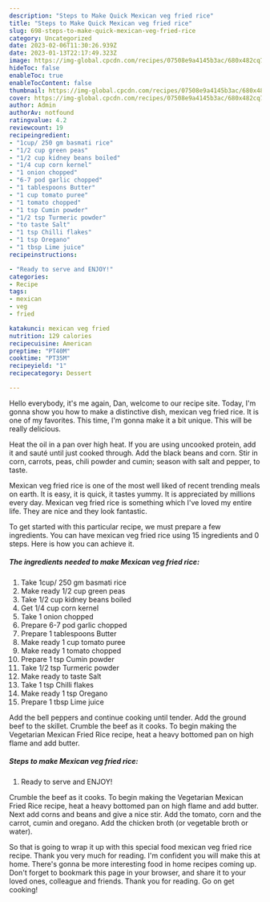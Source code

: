 ```yaml
---
description: "Steps to Make Quick Mexican veg fried rice"
title: "Steps to Make Quick Mexican veg fried rice"
slug: 698-steps-to-make-quick-mexican-veg-fried-rice
category: Uncategorized
date: 2023-02-06T11:30:26.939Z
date: 2023-01-13T22:17:49.323Z
image: https://img-global.cpcdn.com/recipes/07508e9a4145b3ac/680x482cq70/mexican-veg-fried-rice-recipe-main-photo.jpg
hideToc: false
enableToc: true
enableTocContent: false
thumbnail: https://img-global.cpcdn.com/recipes/07508e9a4145b3ac/680x482cq70/mexican-veg-fried-rice-recipe-main-photo.jpg
cover: https://img-global.cpcdn.com/recipes/07508e9a4145b3ac/680x482cq70/mexican-veg-fried-rice-recipe-main-photo.jpg
author: Admin
authorAv: notfound
ratingvalue: 4.2
reviewcount: 19
recipeingredient:
- "1cup/ 250 gm basmati rice"
- "1/2 cup green peas"
- "1/2 cup kidney beans boiled"
- "1/4 cup corn kernel"
- "1 onion chopped"
- "6-7 pod garlic chopped"
- "1 tablespoons Butter"
- "1 cup tomato puree"
- "1 tomato chopped"
- "1 tsp Cumin powder"
- "1/2 tsp Turmeric powder"
- "to taste Salt"
- "1 tsp Chilli flakes"
- "1 tsp Oregano"
- "1 tbsp Lime juice"
recipeinstructions:

- "Ready to serve and ENJOY!"
categories:
- Recipe
tags:
- mexican
- veg
- fried

katakunci: mexican veg fried 
nutrition: 129 calories
recipecuisine: American
preptime: "PT40M"
cooktime: "PT35M"
recipeyield: "1"
recipecategory: Dessert

---
```



Hello everybody, it's me again, Dan, welcome to our recipe site. Today, I'm gonna show you how to make a distinctive dish, mexican veg fried rice. It is one of my favorites. This time, I'm gonna make it a bit unique. This will be really delicious.

Heat the oil in a pan over high heat. If you are using uncooked protein, add it and sauté until just cooked through. Add the black beans and corn. Stir in corn, carrots, peas, chili powder and cumin; season with salt and pepper, to taste.

Mexican veg fried rice is one of the most well liked of recent trending meals on earth. It is easy, it is quick, it tastes yummy. It is appreciated by millions every day. Mexican veg fried rice is something which I've loved my entire life. They are nice and they look fantastic.


To get started with this particular recipe, we must prepare a few ingredients. You can have mexican veg fried rice using 15 ingredients and 0 steps. Here is how you can achieve it.

<!--inarticleads1-->

##### The ingredients needed to make Mexican veg fried rice:

1. Take 1cup/ 250 gm basmati rice
1. Make ready 1/2 cup green peas
1. Take 1/2 cup kidney beans boiled
1. Get 1/4 cup corn kernel
1. Take 1 onion chopped
1. Prepare 6-7 pod garlic chopped
1. Prepare 1 tablespoons Butter
1. Make ready 1 cup tomato puree
1. Make ready 1 tomato chopped
1. Prepare 1 tsp Cumin powder
1. Take 1/2 tsp Turmeric powder
1. Make ready to taste Salt
1. Take 1 tsp Chilli flakes
1. Make ready 1 tsp Oregano
1. Prepare 1 tbsp Lime juice


Add the bell peppers and continue cooking until tender. Add the ground beef to the skillet. Crumble the beef as it cooks. To begin making the Vegetarian Mexican Fried Rice recipe, heat a heavy bottomed pan on high flame and add butter. 

<!--inarticleads2-->

##### Steps to make Mexican veg fried rice:


1. Ready to serve and ENJOY!

Crumble the beef as it cooks. To begin making the Vegetarian Mexican Fried Rice recipe, heat a heavy bottomed pan on high flame and add butter. Next add corns and beans and give a nice stir. Add the tomato, corn and the carrot, cumin and oregano. Add the chicken broth (or vegetable broth or water). 

So that is going to wrap it up with this special food mexican veg fried rice recipe. Thank you very much for reading. I'm confident you will make this at home. There's gonna be more interesting food in home recipes coming up. Don't forget to bookmark this page in your browser, and share it to your loved ones, colleague and friends. Thank you for reading. Go on get cooking!
